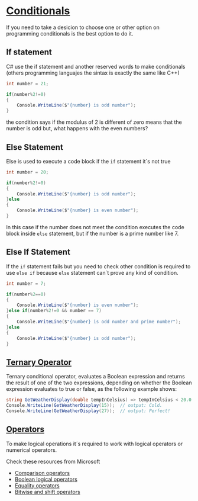 # [Conditionals](https://docs.microsoft.com/en-us/dotnet/csharp/tour-of-csharp/tutorials/branches-and-loops-local?WT.mc_id=Educationalcsharp-c9-scottha#make-decisions-using-the-if-statement)

If you need to take a desicion to choose one or other option on programming conditionals is the best option to do it.

## If statement

C# use the if statement and another reserved words to make conditionals (others programming languajes the sintax is exactly the same like C++)

```cs
int number = 21;

if(number%2!=0)
{
    Console.WriteLine($"{number} is odd number");
}
```

the condition says if the modulus of 2 is different of zero means that the number is odd but, what happens with the even numbers?

## Else Statement

Else is used to execute a code block if the `if` statement it´s not true 

```cs
int number = 20;

if(number%2!=0)
{
    Console.WriteLine($"{number} is odd number");
}else
{
    Console.WriteLine($"{number} is even number");   
}
```

In this case if the number does not meet the condition executes the code block inside `else` statement, but if the number is a prime number like 7.

## Else If Statement

If the `if` statement fails but you need to check other condition is required to use `else if` because `else` statement can´t prove any kind of condition.

```cs
int number = 7;

if(number%2==0)
{
    Console.WriteLine($"{number} is even number");
}else if(number%2!=0 && number == 7)
{
    Console.WriteLine($"{number} is odd number and prime number");   
}else
{
    Console.WriteLine($"{number} is odd number");   
}
```

## [Ternary Operator](https://docs.microsoft.com/en-us/dotnet/csharp/language-reference/operators/conditional-operator)

Ternary conditional operator, evaluates a Boolean expression and returns the result of one of the two expressions, depending on whether the Boolean expression evaluates to true or false, as the following example shows:

```cs
string GetWeatherDisplay(double tempInCelsius) => tempInCelsius < 20.0 ? "Cold." : "Perfect!";
Console.WriteLine(GetWeatherDisplay(15));  // output: Cold.
Console.WriteLine(GetWeatherDisplay(27));  // output: Perfect!
```

## [Operators](https://docs.microsoft.com/en-us/dotnet/csharp/language-reference/operators/)

To make logical operations it´s required to work with logical operators or numerical operators.

Check these resources from Microsoft

* [Comparison operators](https://docs.microsoft.com/en-us/dotnet/csharp/language-reference/operators/comparison-operators)
* [Boolean logical operators](https://docs.microsoft.com/en-us/dotnet/csharp/language-reference/operators/boolean-logical-operators)
* [Equality operators](https://docs.microsoft.com/en-us/dotnet/csharp/language-reference/operators/equality-operators)
* [Bitwise and shift operators](https://docs.microsoft.com/en-us/dotnet/csharp/language-reference/operators/bitwise-and-shift-operators)